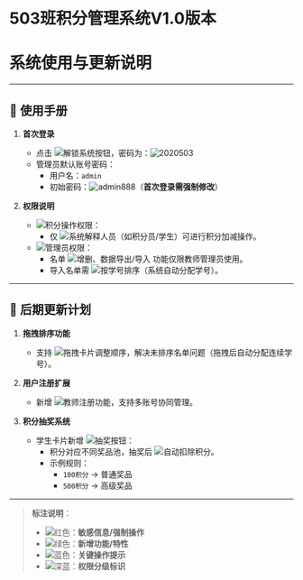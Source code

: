 # 503班积分管理系统V1.0版本
# 系统使用与更新说明

---

## 📖 使用手册

1. **首次登录**
   - 点击 ![解锁系统按钮](https://gitee.com/assets/images/lock.png)，密码为：![2020503](https://gitee.com/assets/images/red-text.png)
   - 管理员默认账号密码：
     - 用户名：`admin`
     - 初始密码：![admin888](https://gitee.com/assets/images/red-text.png)（**首次登录需强制修改**）

2. **权限说明**
   - ![积分操作权限](https://gitee.com/assets/images/blue-text.png)：
     - 仅 ![系统解释人员](https://gitee.com/assets/images/green-text.png)（如积分员/学生）可进行积分加减操作。
   - ![管理员权限](https://gitee.com/assets/images/blue-text.png)：
     - 名单 ![增删、数据导出/导入](https://gitee.com/assets/images/red-text.png) 功能仅限教师管理员使用。
     - 导入名单需 ![按学号排序](https://gitee.com/assets/images/blue-text.png)（系统自动分配学号）。

---

## 🔄 后期更新计划

1. **拖拽排序功能**
   - 支持 ![拖拽卡片调整顺序](https://gitee.com/assets/images/green-text.png)，解决未排序名单问题（拖拽后自动分配连续学号）。

2. **用户注册扩展**
   - 新增 ![教师注册功能](https://gitee.com/assets/images/green-text.png)，支持多账号协同管理。

3. **积分抽奖系统**
   - 学生卡片新增 ![抽奖按钮](https://gitee.com/assets/images/magenta-text.png)：
     - 积分对应不同奖品池，抽奖后 ![自动扣除积分](https://gitee.com/assets/images/red-text.png)。
     - 示例规则：
       - `100积分` → 普通奖品
       - `500积分` → 高级奖品

---

> **标注说明**：
> - ![红色](https://gitee.com/assets/images/red-text.png)：**敏感信息/强制操作**
> - ![绿色](https://gitee.com/assets/images/green-text.png)：**新增功能/特性**
> - ![蓝色](https://gitee.com/assets/images/blue-text.png)：**关键操作提示**
> - ![深蓝](https://gitee.com/assets/images/navy-text.png)：**权限分级标识**

